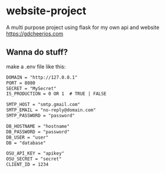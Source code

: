 # website-project
A multi purpose project using flask for my own api and website
https://gdcheerios.com

## Wanna do stuff?
make a .env file like this:
```txt
DOMAIN = "http://127.0.0.1"
PORT = 8080
SECRET = "MySecret"
IS_PRODUCTION = 0 OR 1  # TRUE | FALSE

SMTP_HOST = "smtp.gmail.com"
SMTP_EMAIL = "no-reply@domain.com"
SMTP_PASSWORD = "password"

DB_HOSTNAME = "hostname"
DB_PASSWORD = "password"
DB_USER = "user"
DB = "database"

OSU_API_KEY = "apikey"
OSU_SECRET = "secret"
CLIENT_ID = 1234
```
